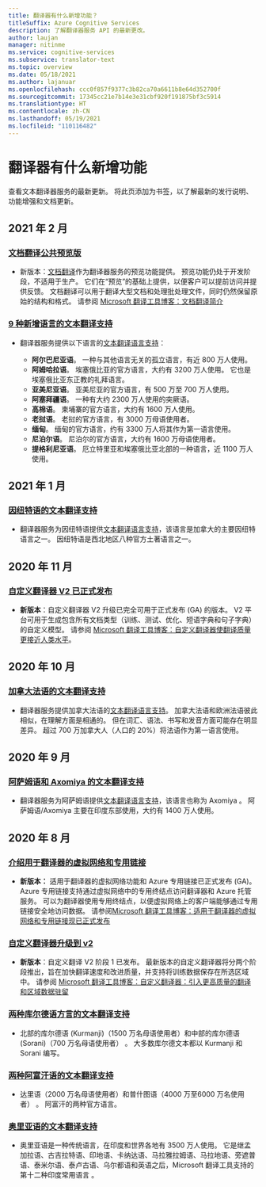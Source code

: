 ```yaml
---
title: 翻译器有什么新增功能？
titleSuffix: Azure Cognitive Services
description: 了解翻译器服务 API 的最新更改。
author: laujan
manager: nitinme
ms.service: cognitive-services
ms.subservice: translator-text
ms.topic: overview
ms.date: 05/18/2021
ms.author: lajanuar
ms.openlocfilehash: ccc0f857f9377c3b82ca70a6611b8e64d352700f
ms.sourcegitcommit: 17345cc21e7b14e3e31cbf920f191875bf3c5914
ms.translationtype: HT
ms.contentlocale: zh-CN
ms.lasthandoff: 05/19/2021
ms.locfileid: "110116482"
---
```

<!-- markdownlint-disable MD024 -->
<!-- markdownlint-disable MD036 -->
# <a name="whats-new-in-translator"></a>翻译器有什么新增功能

查看文本翻译器服务的最新更新。 将此页添加为书签，以了解最新的发行说明、功能增强和文档更新。

## <a name="february-2021"></a>2021 年 2 月

### <a name="document-translation-public-preview"></a>[文档翻译公共预览版](https://www.microsoft.com/translator/blog/2021/02/17/introducing-document-translation/)

* 新版本：[文档翻译](document-translation/overview.md)作为翻译器服务的预览功能提供。 预览功能仍处于开发阶段，不适用于生产。 它们在“预览”的基础上提供，以便客户可以提前访问并提供反馈。 文档翻译可以用于翻译大型文档和处理批处理文件，同时仍然保留原始的结构和格式。 请参阅 [Microsoft 翻译工具博客：文档翻译简介](https://www.microsoft.com/translator/blog/2021/02/17/introducing-document-translation/)

### <a name="text-translation-support-for-9-added-languages"></a>[9 种新增语言的文本翻译支持](https://www.microsoft.com/translator/blog/2021/02/22/microsoft-translator-releases-nine-new-languages-for-international-mother-language-day-2021/)

* 翻译器服务提供以下语言的[文本翻译语言支持](language-support.md#text-translation)：

  * **阿尔巴尼亚语**。 一种与其他语言无关的孤立语言，有近 800 万人使用。
  * **阿姆哈拉语**。 埃塞俄比亚的官方语言，大约有 3200 万人使用。 它也是埃塞俄比亚东正教的礼拜语言。
  * **亚美尼亚语**。 亚美尼亚的官方语言，有 500 万至 700 万人使用。
  * **阿塞拜疆语**。 一种有大约 2300 万人使用的突厥语。
  * **高棉语**。 柬埔寨的官方语言，大约有 1600 万人使用。
  * **老挝语**。 老挝的官方语言，有 3000 万母语使用者。
  * **缅甸**。 缅甸的官方语言，约有 3300 万人将其作为第一语言使用。
  * **尼泊尔语**。 尼泊尔的官方语言，大约有 1600 万母语使用者。
  * **提格利尼亚语**。 厄立特里亚和埃塞俄比亚北部的一种语言，近 1100 万人使用。

## <a name="january-2021"></a>2021 年 1 月

### <a name="text-translation-support-for-inuktitut"></a>[因纽特语的文本翻译支持](https://www.microsoft.com/translator/blog/2021/01/27/inuktitut-is-now-available-in-microsoft-translator/)

* 翻译器服务为因纽特语提供[文本翻译语言支持](language-support.md#text-translation)，该语言是加拿大的主要因纽特语言之一。 因纽特语是西北地区八种官方土著语言之一。

## <a name="november-2020"></a>2020 年 11 月

### <a name="custom-translator-v2-is-generally-available"></a>[自定义翻译器 V2 已正式发布](https://www.microsoft.com/translator/blog/2021/01/27/inuktitut-is-now-available-in-microsoft-translator/)

* **新版本**：自定义翻译器 V2 升级已完全可用于正式发布 (GA) 的版本。 V2 平台可用于生成包含所有文档类型（训练、测试、优化、短语字典和句子字典）的自定义模型。 请参阅 [Microsoft 翻译工具博客：自定义翻译器使翻译质量更接近人类水平](https://www.microsoft.com/translator/blog/2020/11/12/microsoft-custom-translator-pushes-the-translation-quality-bar-closer-to-human-parity)。

## <a name="october-2020"></a>2020 年 10 月

### <a name="text-translation-support-for-canadian-french"></a>[加拿大法语的文本翻译支持](https://www.microsoft.com/translator/blog/2020/10/20/cest-tiguidou-ca-translator-adds-canadian-french/)

* 翻译器服务提供加拿大法语的[文本翻译语言支持](language-support.md#text-translation)。 加拿大法语和欧洲法语彼此相似，在理解方面是相通的。 但在词汇、语法、书写和发音方面可能存在明显差异。 超过 700 万加拿大人（人口的 20%）将法语作为第一语言使用。

## <a name="september-2020"></a>2020 年 9 月

### <a name="text-translation-support-for-assamese-and-axomiya"></a>[阿萨姆语和 Axomiya 的文本翻译支持](https://www.microsoft.com/translator/blog/2020/09/29/assamese-text-translation-is-here/)

* 翻译器服务为阿萨姆语提供[文本翻译语言支持](language-support.md#text-translation)，该语言也称为 Axomiya 。  阿萨姆语/Axomiya 主要在印度东部使用，大约有 1400 万人使用。

## <a name="august-2020"></a>2020 年 8 月

### <a name="introducing-virtual-networks-and-private-links-for-translator"></a>[介绍用于翻译器的虚拟网络和专用链接](https://www.microsoft.com/translator/blog/2020/08/19/virtual-networks-and-private-links-for-translator-are-now-generally-available/)

* **新版本：** 适用于翻译器的虚拟网络功能和 Azure 专用链接已正式发布 (GA)。  Azure 专用链接支持通过虚拟网络中的专用终结点访问翻译器和 Azure 托管服务。 可以为翻译器使用专用终结点，以便虚拟网络上的客户端能够通过专用链接安全地访问数据。 请参阅[Microsoft 翻译工具博客：适用于翻译器的虚拟网络和专用链接现已正式发布](https://www.microsoft.com/translator/blog/2020/08/19/virtual-networks-and-private-links-for-translator-are-now-generally-available/)

### <a name="custom-translator-upgrade-to-v2"></a>[自定义翻译器升级到 v2](https://www.microsoft.com/translator/blog/2020/08/05/custom-translator-v2-is-now-available/)

* **新版本**：自定义翻译 V2 阶段 1 已发布。 最新版本的自定义翻译器将分两个阶段推出，旨在加快翻译速度和改进质量，并支持将训练数据保存在所选区域中。 请参阅 [Microsoft 翻译工具博客：自定义翻译器：引入更高质量的翻译和区域数据驻留](https://www.microsoft.com/translator/blog/2020/08/05/custom-translator-v2-is-now-available/)

### <a name="text-translation-support-for-two-kurdish-dialects"></a>[两种库尔德语方言的文本翻译支持](https://www.microsoft.com/translator/blog/2020/08/20/translator-adds-two-kurdish-dialects-for-text-translation/)

* 北部的库尔德语 (Kurmanji)（1500 万名母语使用者）和中部的库尔德语 (Sorani)（700 万名母语使用者） 。 大多数库尔德文本都以 Kurmanji 和 Sorani 编写。

### <a name="text-translation-support-for-two-afghan-languages"></a>[两种阿富汗语的文本翻译支持](https://www.microsoft.com/translator/blog/2020/08/17/translator-adds-dari-and-pashto-text-translation/)

* 达里语（2000 万名母语使用者）和普什图语（4000 万至6000 万名使用者） 。 阿富汗的两种官方语言。

### <a name="text-translation-support-for-odia"></a>[奥里亚语的文本翻译支持](https://www.microsoft.com/translator/blog/2020/08/13/odia-language-text-translation-is-now-available-in-microsoft-translator/)

* 奥里亚语是一种传统语言，在印度和世界各地有 3500 万人使用。 它是继孟加拉语、古吉拉特语、印地语、卡纳达语、马拉雅拉姆语、马拉地语、旁遮普语、泰米尔语、泰卢古语、乌尔都语和英语之后，Microsoft 翻译工具支持的第十二种印度常用语言           。
